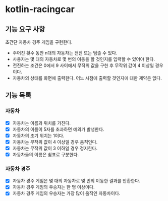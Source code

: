 # kotlin-racingcar

## 기능 요구 사항

초간단 자동차 경주 게임을 구현한다.

- 주어진 횟수 동안 n대의 자동차는 전진 또는 멈출 수 있다.
- 사용자는 몇 대의 자동차로 몇 번의 이동을 할 것인지를 입력할 수 있어야 한다.
- 전진하는 조건은 0에서 9 사이에서 무작위 값을 구한 후 무작위 값이 4 이상일 경우이다.
- 자동차의 상태를 화면에 출력한다. 어느 시점에 출력할 것인지에 대한 제약은 없다.

## 기능 목록
### 자동차
- [x] 자동차는 이름과 위치를 가진다.
- [x] 자동차의 이름이 5자를 초과하면 예외가 발생한다.
- [x] 자동차의 초기 위치는 1이다.
- [x] 자동차는 무작위 값이 4 이상일 경우 움직인다.
- [x] 자동차는 무작위 값이 3 이하일 경우 정지한다.
- [x] 자동차들의 이름은 쉼표로 구분한다.

### 자동차 경주
- [x] 자동차 경주 게임은 몇 대의 자동차로 몇 번의 이동한 결과를 반환한다.
- [x] 자동차 경주 게임의 우승자는 한 명 이상이다.
- [x] 자동차 경주 게임의 우승자는 가장 많이 움직인 자동차이다.
